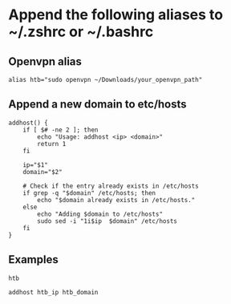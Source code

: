 # Append the following aliases to ~/.zshrc or ~/.bashrc

## Openvpn alias

``
alias htb="sudo openvpn ~/Downloads/your_openvpn_path"
``

## Append a new domain to etc/hosts

````
addhost() {
    if [ $# -ne 2 ]; then
        echo "Usage: addhost <ip> <domain>"
        return 1
    fi

    ip="$1"
    domain="$2"

    # Check if the entry already exists in /etc/hosts
    if grep -q "$domain" /etc/hosts; then
        echo "$domain already exists in /etc/hosts."
    else
        echo "Adding $domain to /etc/hosts"
        sudo sed -i "1i$ip  $domain" /etc/hosts
    fi
}
````

## Examples

`htb`

`addhost htb_ip htb_domain`

